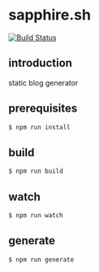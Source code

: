 # sapphire.sh

[![Build Status](https://travis-ci.org/sapphiredev/sapphire.sh.svg?branch=master)](https://travis-ci.org/sapphiredev/sapphire.sh)

## introduction

static blog generator

## prerequisites

```sh
$ npm run install
```

## build

```sh
$ npm run build
```

## watch

```sh
$ npm run watch
```

## generate

```sh
$ npm run generate
```
